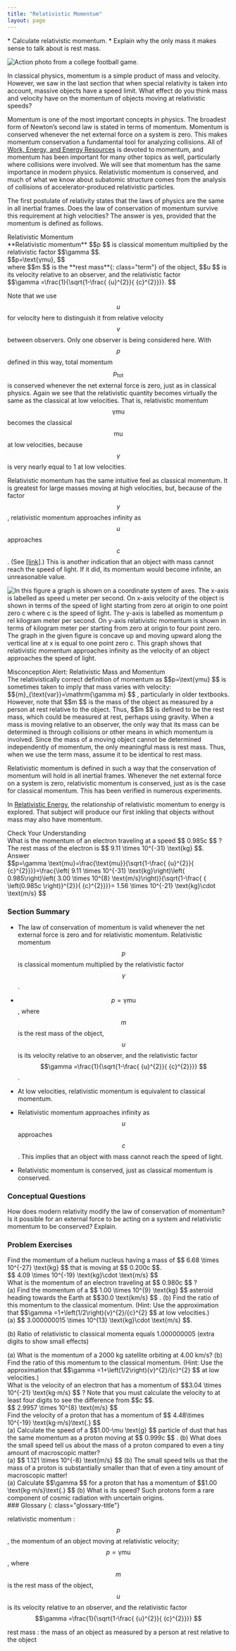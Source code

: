 ```yaml
---
title: "Relativistic Momentum"
layout: page
---
```


<div class="abstract" markdown="1">
* Calculate relativistic momentum.
* Explain why the only mass it makes sense to talk about is rest mass.
</div>

![Action photo from a college football game.](../resources/Figure_29_05_01a.jpg "Momentum is an important concept for these football players from the University of California at Berkeley and the University of California at Davis. Players with more mass often have a larger impact because their momentum is larger. For objects moving at relativistic speeds, the effect is even greater. (credit: John Martinez Pavliga)")


In classical physics, momentum is a simple product of mass and velocity.
However, we saw in the last section that when special relativity is taken into
account, massive objects have a speed limit. What effect do you think mass and
velocity have on the momentum of objects moving at relativistic speeds?

Momentum is one of the most important concepts in physics. The broadest form of
Newton’s second law is stated in terms of momentum. Momentum is conserved
whenever the net external force on a system is zero. This makes momentum
conservation a fundamental tool for analyzing collisions. All
of [Work, Energy, and Energy Resources](/m42145) is devoted to momentum, and
momentum has been important for many other topics as well, particularly where
collisions were involved. We will see that momentum has the same importance in
modern physics. Relativistic momentum is conserved, and much of what we know
about subatomic structure comes from the analysis of collisions of
accelerator-produced relativistic particles.

The first postulate of relativity states that the laws of physics are the same
in all inertial frames. Does the law of conservation of momentum survive this
requirement at high velocities? The answer is yes, provided that the momentum is
defined as follows.

<div class="note" data-has-label="true" data-label="" markdown="1">
<div class="title">
Relativistic Momentum
</div>
**Relativistic momentum**  $$p $$
 is classical momentum multiplied by the relativistic factor  $$\gamma  $$.

<div class="equation" >
 $$p=\text{γmu}, $$
</div>
where  $$m $$
 is the **rest mass**{: class="term"} of the object,  $$u $$
 is its velocity relative to an observer, and the relativistic factor

<div class="equation" >
 $$\gamma =\frac{1}{\sqrt{1-\frac{ {u}^{2}}{ {c}^{2}}}}. $$
</div>
</div>

Note that we use $$u $$ for velocity here to distinguish it from relative
velocity $$v $$ between observers. Only one observer is being considered here.
With $$p $$ defined in this way, total momentum $${p}_{\text{tot}} $$ is
conserved whenever the net external force is zero, just as in classical physics.
Again we see that the relativistic quantity becomes virtually the same as the
classical at low velocities. That is, relativistic momentum $$\text{γmu} $$
becomes the classical $$\text{mu} $$ at low velocities, because $$\gamma $$ is
very nearly equal to 1 at low velocities.

Relativistic momentum has the same intuitive feel as classical momentum. It is
greatest for large masses moving at high velocities, but, because of the factor
$$\gamma $$ , relativistic momentum approaches infinity as $$u $$ approaches $$c
$$ .
(See [[link]](#fs-id2691532).) This is another indication that an object with
mass cannot reach the speed of light. If it did, its momentum would become
infinite, an unreasonable value.

![ In this figure a graph is shown on a coordinate system of axes. The x-axis is labelled as speed u meter per second. On x-axis velocity of the object is shown in terms of the speed of light starting from zero at origin to one point zero c where c is the speed of light. The y-axis is labelled as momentum p rel kilogram meter per second. On y-axis relativistic momentum is shown in terms of kilogram meter per starting from zero at origin to four point zero. The graph in the given figure is concave up and moving upward along the vertical line at x is equal to one point zero c. This graph shows that relativistic momentum approaches infinity as the velocity of an object approaches the speed of light.](../resources/Figure_29_05_02a.jpg "Relativistic momentum approaches infinity as the velocity of an object approaches the speed of light.")


<div class="note" data-has-label="true" data-label="" markdown="1">
<div class="title">
Misconception Alert: Relativistic Mass and Momentum
</div>
The relativistically correct definition of momentum as  $$p=\text{γmu} $$
 is sometimes taken to imply that mass varies with velocity:  $${m}_{\text{var}}=\mathrm{\gamma m} $$ ,
 particularly in older textbooks. However, note that  $$m $$
 is the mass of the object as measured by a person at rest relative to the object. Thus,  $$m $$
 is defined to be the rest mass, which could be measured at rest, perhaps using gravity. When a mass is moving relative to an observer, the only way that its mass can be determined is through collisions or other means in which momentum is involved. Since the mass of a moving object cannot be determined independently of momentum, the only meaningful mass is rest mass. Thus, when we use the term mass, assume it to be identical to rest mass.

</div>

Relativistic momentum is defined in such a way that the conservation of momentum
will hold in all inertial frames. Whenever the net external force on a system is
zero, relativistic momentum is conserved, just as is the case for classical
momentum. This has been verified in numerous experiments.

In [Relativistic Energy](../contents//ch28RelativisticEnergy), the relationship of relativistic momentum to
energy is explored. That subject will produce our first inkling that objects
without mass may also have momentum.

<div class="exercise"  data-label="">
<div class="title">
Check Your Understanding
</div>
<div class="problem"  markdown="1">
What is the momentum of an electron traveling at a speed  $$ 0.985c $$ ?
 The rest mass of the electron is  $$ 9.11 \times 10^{-31}  \text{kg} $$.

</div>
<div class="solution" >
<div class="title">
Answer
</div>
<div class="equation" >
 $$p=\gamma \text{mu}=\frac{\text{mu}}{\sqrt{1-\frac{ {u}^{2}}{ {c}^{2}}}}=\frac{\left( 9.11 \times 10^{-31}  \text{kg}\right)\left( 0.985\right)\left( 3.00 \times 10^{8}  \text{m/s}\right)}{\sqrt{1-\frac{ { \left(0.985c \right)}^{2}}{ {c}^{2}}}}= 1.56 \times 10^{-21}  \text{kg}\cdot \text{m/s} $$
</div>
</div>
</div>

### Section Summary

* The law of conservation of momentum is valid whenever the net external force
  is zero and for relativistic momentum. Relativistic momentum $$p $$ is
  classical momentum multiplied by the relativistic factor $$\gamma $$ .

* $$p=\text{γmu} $$ , where $$m $$ is the rest mass of the object, $$u $$ is its
  velocity relative to an observer, and the relativistic factor $$\gamma
  =\frac{1}{\sqrt{1-\frac{ {u}^{2}}{ {c}^{2}}}} $$ .

* At low velocities, relativistic momentum is equivalent to classical momentum.
* Relativistic momentum approaches infinity as $$u $$ approaches $$c $$ . This
  implies that an object with mass cannot reach the speed of light.
* Relativistic momentum is conserved, just as classical momentum is conserved.

### Conceptual Questions

<div class="exercise" data-element-type="conceptual-questions">
<div class="problem" markdown="1">
How does modern relativity modify the law of conservation of momentum?

</div>
</div>

<div class="exercise" data-element-type="conceptual-questions">
<div class="problem" markdown="1">
Is it possible for an external force to be acting on a system and relativistic momentum to be conserved? Explain.

</div>
</div>

### Problem Exercises

<div class="exercise" data-element-type="problem-exercises">
<div class="problem" markdown="1">
Find the momentum of a helium nucleus having a mass of  $$ 6.68 \times 10^{-27} \text{kg} $$
 that is moving at  $$ 0.200c $$.

</div>
<div class="solution" markdown="1">
 $$ 4.09 \times 10^{-19} \text{kg}\cdot \text{m/s} $$
</div>
</div>

<div class="exercise" data-element-type="problem-exercises">
<div class="problem" markdown="1">
What is the momentum of an electron traveling at  $$ 0.980c $$ ?

</div>
</div>

<div class="exercise" data-element-type="problem-exercises">
<div class="problem" markdown="1">
(a) Find the momentum of a  $$ 1.00 \times 10^{9}  \text{kg} $$
 asteroid heading towards the Earth at  $$30.0 \text{km/s} $$ .
 (b) Find the ratio of this momentum to the classical momentum. (Hint: Use the approximation that  $$\gamma =1+\left(1/2\right){v}^{2}/{c}^{2} $$
 at low velocities.)

</div>
<div class="solution" markdown="1">
(a)  $$ 3.000000015 \times 10^{13}  \text{kg}\cdot \text{m/s} $$.

(b) Ratio of relativistic to classical momenta equals 1.000000005 (extra digits
to show small effects)

</div>
</div>

<div class="exercise" data-element-type="problem-exercises">
<div class="problem" markdown="1">
(a) What is the momentum of a 2000 kg satellite orbiting at 4.00 km/s? (b) Find the ratio of this momentum to the classical momentum. (Hint: Use the approximation that  $$\gamma =1+\left(1/2\right){v}^{2}/{c}^{2} $$
 at low velocities.)

</div>
</div>

<div class="exercise" data-element-type="problem-exercises">
<div class="problem" markdown="1">
What is the velocity of an electron that has a momentum of  $$3.04 \times 10^{-21} \text{kg⋅m/s} $$ ?
 Note that you must calculate the velocity to at least four digits to see the difference from  $$c $$.

</div>
<div class="solution" markdown="1">
 $$ 2.9957 \times 10^{8}  \text{m/s} $$
</div>
</div>

<div class="exercise" data-element-type="problem-exercises">
<div class="problem" markdown="1">
Find the velocity of a proton that has a momentum of  $$ 4.48\times 10^{-19} \text{kg⋅m/s}\text{.} $$
</div>
</div>

<div class="exercise" data-element-type="problem-exercises">
<div class="problem" markdown="1">
(a) Calculate the speed of a  $$1.00-\mu \text{g} $$
 particle of dust that has the same momentum as a proton moving at  $$ 0.999c $$ .
 (b) What does the small speed tell us about the mass of a proton compared to even a tiny amount of macroscopic matter?

</div>
<div class="solution" markdown="1">
(a)  $$ 1.121 \times 10^{-8} \text{m/s} $$
(b) The small speed tells us that the mass of a proton is substantially smaller than that of even a tiny amount of macroscopic matter!

</div>
</div>

<div class="exercise" data-element-type="problem-exercises">
<div class="problem" markdown="1">
(a) Calculate  $$\gamma  $$
 for a proton that has a momentum of  $$1.00 \text{kg⋅m/s}\text{.} $$
 (b) What is its speed? Such protons form a rare component of cosmic radiation with uncertain origins.

</div>
</div>

<div class="glossary" markdown="1">
### Glossary
{: class="glossary-title"}

relativistic momentum
:  $$p $$ , the momentum of an object moving at relativistic velocity;
$$p=\text{γmu} $$ , where $$m $$ is the rest mass of the object, $$u $$ is its
velocity relative to an observer, and the relativistic factor $$\gamma
=\frac{1}{\sqrt{1-\frac{ {u}^{2}}{ {c}^{2}}}} $$

rest mass
: the mass of an object as measured by a person at rest relative to the object

</div>
